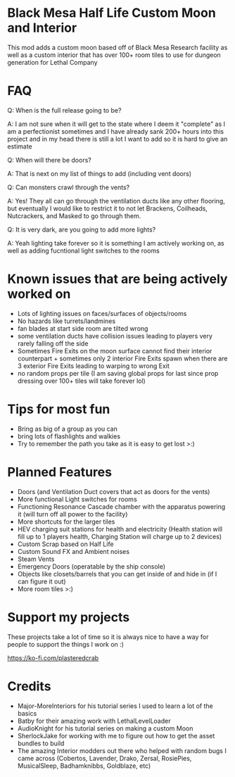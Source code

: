 # Black Mesa Half Life Custom Moon and Interior
This mod adds a custom moon based off of Black Mesa Research facility as well as a custom interior that has over 100+ room tiles to use for dungeon generation for Lethal Company

# FAQ
Q: When is the full release going to be?

A: I am not sure when it will get to the state where I deem it "complete" as I am a perfectionist sometimes and I have already sank 200+ hours into this project and in my head there is still a lot I want to add so it is hard to give an estimate

Q: When will there be doors?

A: That is next on my list of things to add (including vent doors)

Q: Can monsters crawl through the vents?

A: Yes! They all can go through the ventilation ducts like any other flooring, but eventually I would like to restrict it to not let Brackens, Coilheads, Nutcrackers, and Masked to go through them.

Q: It is very dark, are you going to add more lights?

A: Yeah lighting take forever so it is something I am actively working on, as well as adding fucntional light switches to the rooms

# Known issues that are being actively worked on
- Lots of lighting issues on faces/surfaces of objects/rooms
- No hazards like turrets/landmines
- fan blades at start side room are tilted wrong
- some ventilation ducts have collision issues leading to players very rarely falling off the side
- Sometimes Fire Exits on the moon surface cannot find their interior counterpart + sometimes only 2 interior Fire Exits spawn when there are 3 exterior Fire Exits leading to warping to wrong Exit
- no random props per tile (I am saving global props for last since prop dressing over 100+ tiles will take forever lol)

# Tips for most fun
- Bring as big of a group as you can
- bring lots of flashlights and walkies
- Try to remember the path you take as it is easy to get lost >:)

# Planned Features
- Doors (and Ventilation Duct covers that act as doors for the vents)
- More functional Light switches for rooms
- Functioning Resonance Cascade chamber with the apparatus powering it (will turn off all power to the facility)
- More shortcuts for the larger tiles
- HEV charging suit stations for health and electricity (Health station will fill up to 1 players health, Charging Station will charge up to 2 devices)
- Custom Scrap based on Half Life
- Custom Sound FX and Ambient noises
- Steam Vents
- Emergency Doors (operatable by the ship console)
- Objects like closets/barrels that you can get inside of and hide in (if I can figure it out)
- More room tiles >:)

# Support my projects
These projects take a lot of time so it is always nice to have a way for people to support the things I work on :)

https://ko-fi.com/plasteredcrab

# Credits
- Major-MoreInteriors for his tutorial series I used to learn a lot of the basics
- Batby for their amazing work with LethalLevelLoader
- AudioKnight for his tutorial series on making a custom Moon
- SherlockJake for working with me to figure out how to get the asset bundles to build
- The amazing Interior modders out there who helped with random bugs I came across (Cobertos, Lavender, Drako, Zersal, RosiePies, MusicalSleep, Badhamknibbs, Goldblaze, etc)
